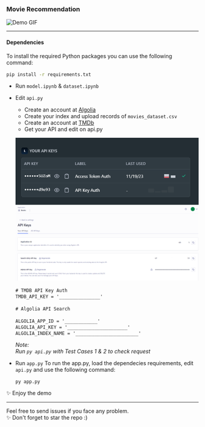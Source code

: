 ### Movie Recommendation
![Demo GIF](static/demo.gif)
<hr>

#### Dependencies
To install the required Python packages you can use the following command:

```bash
pip install -r requirements.txt
```

- Run `model.ipynb` & `dataset.ipynb`
- Edit `api.py`
  - Create an account at <a href='https://www.algolia.com/users/sign_in'>Algolia</a>
  - Create your index and upload records of `movies_dataset.csv`
  - Create an account at  <a href='https://developer.themoviedb.org/reference/intro/authentication#api-key-quick-start'>TMDb</a>
  - Get your API and edit on api.py
  <p align="center">
    <img src="static/tmdb_api.png" alt="">
    <img src="static/algolia-search.png" alt="">
  </p>

  ```
  # TMDB API Key Auth
  TMDB_API_KEY = '_______________' 

  # Algolia API Search

  ALGOLIA_APP_ID = '____________'
  ALGOLIA_API_KEY = '______________________'
  ALGOLIA_INDEX_NAME = '_______________________'
  ```
  *Note: </br>Run ```py api.py``` with Test Cases 1 & 2 to check request*
  </br>
- Run `app.py`
  To run the app.py, load the dependecies requirements, edit `api.py` and use the following command:
  
  ```
  py app.py
  ```
✨ Enjoy the demo
<hr>
Feel free to send issues if you face any problem. </br>
✨ Don't forget to star the repo :)